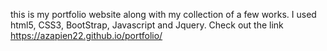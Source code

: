 this is my portfolio website along with my collection of a few works.
I used html5, CSS3, BootStrap, Javascript and Jquery.
Check out the link https://azapien22.github.io/portfolio/
